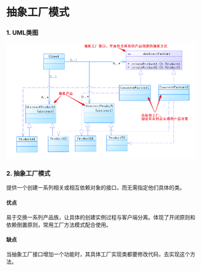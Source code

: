 # 抽象工厂模式

### 1. UML类图



![](./image/snipaste_20180724_161022.png)



### 2. 抽象工厂模式

提供一个创建一系列相关或相互依赖对象的接口，而无需指定他们具体的类。

#### 优点

易于交换一系列产品族，让具体的创建实例过程与客户端分离。体现了开闭原则和依赖倒置原则，常用工厂方法模式配合使用。

#### 缺点

当抽象工厂接口增加一个功能时，其具体工厂实现类都要修改代码，去实现这个方法。

